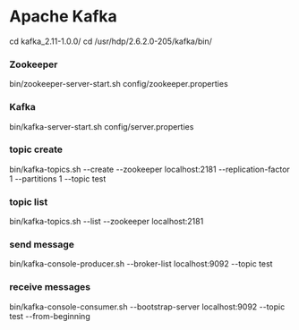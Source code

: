 
# Apache Kafka

cd kafka_2.11-1.0.0/
cd /usr/hdp/2.6.2.0-205/kafka/bin/

### Zookeeper
bin/zookeeper-server-start.sh config/zookeeper.properties

### Kafka
bin/kafka-server-start.sh config/server.properties

### topic create
bin/kafka-topics.sh --create --zookeeper localhost:2181 --replication-factor 1 --partitions 1 --topic test

### topic list
bin/kafka-topics.sh --list --zookeeper localhost:2181

### send message
bin/kafka-console-producer.sh --broker-list localhost:9092 --topic test

### receive messages
bin/kafka-console-consumer.sh --bootstrap-server localhost:9092 --topic test --from-beginning
